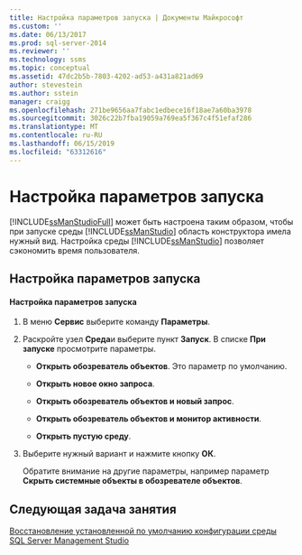 ```yaml
---
title: Настройка параметров запуска | Документы Майкрософт
ms.custom: ''
ms.date: 06/13/2017
ms.prod: sql-server-2014
ms.reviewer: ''
ms.technology: ssms
ms.topic: conceptual
ms.assetid: 47dc2b5b-7803-4202-ad53-a431a821ad69
author: stevestein
ms.author: sstein
manager: craigg
ms.openlocfilehash: 271be9656aa7fabc1edbece16f18ae7a60ba3978
ms.sourcegitcommit: 3026c22b7fba19059a769ea5f367c4f51efaf286
ms.translationtype: MT
ms.contentlocale: ru-RU
ms.lasthandoff: 06/15/2019
ms.locfileid: "63312616"
---
```

# <a name="set-the-startup-options"></a>Настройка параметров запуска
  [!INCLUDE[ssManStudioFull](../../includes/ssmanstudiofull-md.md)] может быть настроена таким образом, чтобы при запуске среды [!INCLUDE[ssManStudio](../../includes/ssmanstudio-md.md)] область конструктора имела нужный вид. Настройка среды [!INCLUDE[ssManStudio](../../includes/ssmanstudio-md.md)] позволяет сэкономить время пользователя.  
  
## <a name="configuring-startup-options"></a>Настройка параметров запуска  
  
#### <a name="to-configure-startup-options"></a>Настройка параметров запуска  
  
1.  В меню **Сервис** выберите команду **Параметры**.  
  
2.  Раскройте узел **Среда**и выберите пункт **Запуск**. В списке **При запуске** просмотрите параметры.  
  
    -   **Открыть обозреватель объектов**. Это параметр по умолчанию.  
  
    -   **Открыть новое окно запроса**.  
  
    -   **Открыть обозреватель объектов и новый запрос**.  
  
    -   **Открыть обозреватель объектов и монитор активности**.  
  
    -   **Открыть пустую среду**.  
  
3.  Выберите нужный вариант и нажмите кнопку **ОК**.  
  
     Обратите внимание на другие параметры, например параметр **Скрыть системные объекты в обозревателе объектов**.  
  
## <a name="next-task-in-lesson"></a>Следующая задача занятия  
 [Восстановление установленной по умолчанию конфигурации среды SQL Server Management Studio](lesson-1-8-restore-the-default-sql-server-management-studio-configuration.md)  
  
  
